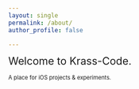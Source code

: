 ```yaml
---
layout: single
permalink: /about/
author_profile: false

---
```



<span style="font-size:1.5em;">Welcome to Krass-Code.</span> 

<span style="font-size:0.8em;">A place for iOS projects & experiments. 
</span> 
